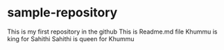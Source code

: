 # sample-repository
This is my first repository in the github
This is Readme.md file
Khummu is king for Sahithi
Sahithi is queen for Khummu
